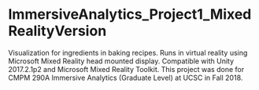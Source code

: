 # ImmersiveAnalytics_Project1_MixedRealityVersion
Visualization for ingredients in baking recipes. Runs in virtual reality using Microsoft Mixed Reality head mounted display.
Compatible with Unity 2017.2.1p2 and Microsoft Mixed Reality Toolkit. This project was done for CMPM 290A Immersive Analytics (Graduate Level) at UCSC in Fall 2018. 

